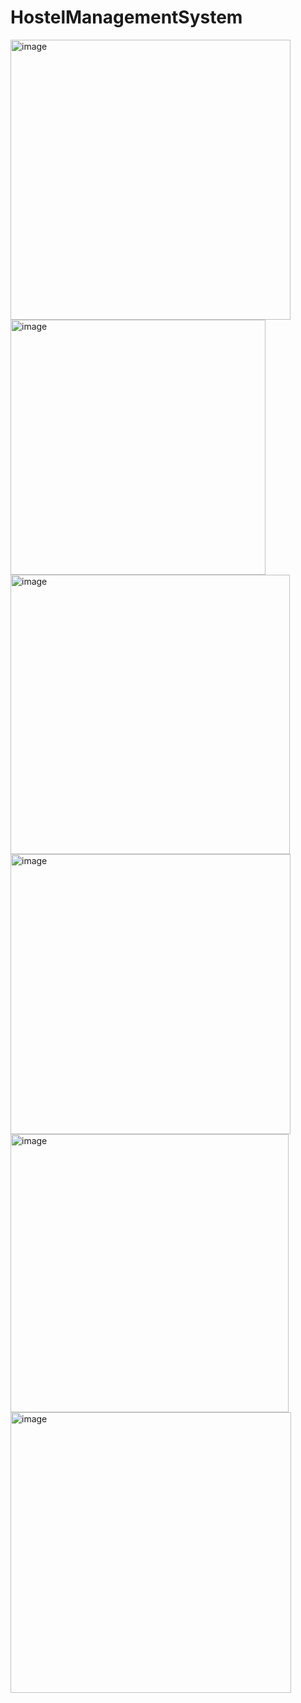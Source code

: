 # HostelManagementSystem

<img width="448" alt="image" src="https://user-images.githubusercontent.com/22288845/166509244-e850962f-8c8e-4608-84a6-d32b0fa2b29b.png">

<img width="408" alt="image" src="https://user-images.githubusercontent.com/22288845/166509181-06399a7b-2385-4e97-8433-e0af5a617980.png">

<img width="447" alt="image" src="https://user-images.githubusercontent.com/22288845/166508988-efbe6cae-1121-40ed-a223-70ebb5b73153.png">

<img width="448" alt="image" src="https://user-images.githubusercontent.com/22288845/166509022-299ee778-fcac-4a3f-9b02-f2db8c6413d3.png">

<img width="445" alt="image" src="https://user-images.githubusercontent.com/22288845/166509058-3961b237-3116-49c1-b0b9-da27055e5403.png">

<img width="449" alt="image" src="https://user-images.githubusercontent.com/22288845/166509118-ff0a6faf-377b-4031-a66f-6bfb691a8678.png">
